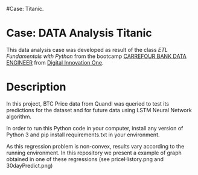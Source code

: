 #Case: Titanic.
# Case: DATA Analysis Titanic
This data analysis case was developed as result of the class *ETL Fundamentals with Python*  from the bootcamp [CARREFOUR BANK DATA ENGINEER](https://web.digitalinnovation.one/track/banco-carrefour-data-engineer) from [Digital Innovation One](https://digitalinnovation.one).

# Description
In this project, BTC Price data from Quandl was queried to test its predictions for the dataset and for future data using LSTM Neural Network algorithm.

In order to run this Python code in your computer, install any version of Python 3 and pip install requirements.txt in your environment.

As this regression problem is non-convex, results vary according to the running environment. In this repository we present a example of graph obtained in one of these regressions (see priceHistory.png and 30dayPredict.png)